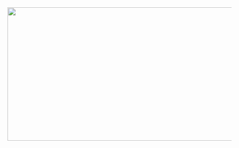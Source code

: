 <a href="https://www.gitanimals.org/en_US?utm_medium=image&utm_source=Yesol26&utm_content=farm">
<img
  src="https://render.gitanimals.org/farms/Yesol26"
  width="600"
  height="300"
/>
</a>
